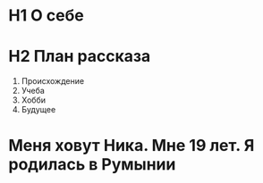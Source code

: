 # H1 О себе
# H2 План рассказа
1. Происхождение
2. Учеба 
3. Хобби 
4. Будущее
# Меня ховут Ника. Мне 19 лет. Я родилась в Румынии
